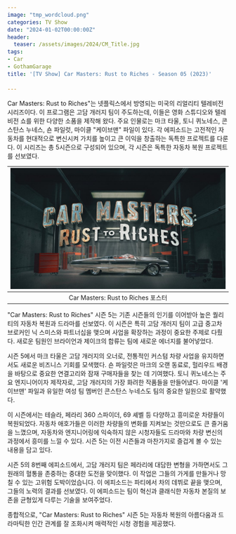 ```yaml
---
image: "tmp_wordcloud.png"
categories: TV Show
date: "2024-01-02T00:00:00Z"
header:
  teaser: /assets/images/2024/CM_Title.jpg
tags:
- Car
- GothamGarage
title: '[TV Show] Car Masters: Rust to Riches - Season 05 (2023)'

---
```


Car Masters: Rust to Riches"는 넷플릭스에서 방영되는 미국의 리얼리티 텔레비전 시리즈이다. 이 프로그램은 고담 개러지 팀이 주도하는데, 이들은 영화 스튜디오와 텔레비전 쇼를 위한 다양한 소품을 제작해 왔다. 주요 인물로는 마크 타울, 토니 퀴노네스, 콘스탄스 누네스, 숀 파일럿, 마이클 "케이브맨" 파일이 있다. 각 에피소드는 고전적인 자동차를 현대적으로 변신시켜 가치를 높이고 큰 이익을 창출하는 독특한 프로젝트를 다룬다. 이 시리즈는 총 5시즌으로 구성되어 있으며, 각 시즌은 독특한 자동차 복원 프로젝트를 선보였다.​

|![](/assets/images/2024/CM_Title.jpg)|
|:---:|
|Car Masters: Rust to Riches 포스터|

"Car Masters: Rust to Riches" 시즌 5는 기존 시즌들의 인기를 이어받아 높은 퀄리티의 자동차 복원과 드라마를 선보였다. 이 시즌은 특히 고담 개러지 팀이 고급 중고차 브로커인 닉 스미스와 파트너십을 맺으며 사업을 확장하는 과정이 중요한 주제로 다뤘다. 새로운 팀원인 브라이언과 제이크의 합류는 팀에 새로운 에너지를 불어넣었다.

시즌 5에서 마크 타울은 고담 개러지의 오너로, 전통적인 커스텀 차량 사업을 유지하면서도 새로운 비즈니스 기회를 모색했다. 숀 파일럿은 마크의 오랜 동료로, 헐리우드 배경을 바탕으로 중요한 연결고리와 잠재 구매자들을 찾는 데 기여했다. 토니 퀴노네스는 주요 엔지니어이자 제작자로, 고담 개러지의 가장 화려한 작품들을 만들어냈다. 마이클 '케이브맨' 파일과 유일한 여성 팀 멤버인 콘스탄스 누네스도 팀의 중요한 일원으로 활약했다.

이 시즌에서는 테슬라, 페라리 360 스파이더, 69 셰벨 등 다양하고 흥미로운 차량들이 복원되었다. 자동차 애호가들은 이러한 차량들의 변화를 지켜보는 것만으로도 큰 즐거움을 느꼈으며, 자동차와 엔지니어링에 익숙하지 않은 시청자들도 드라마와 차량 변신의 과정에서 흥미를 느낄 수 있다. 시즌 5는 이전 시즌들과 마찬가지로 즐겁게 볼 수 있는 내용을 담고 있다.

시즌 5의 8번째 에피소드에서, 고담 개러지 팀은 페라리에 대담한 변형을 가하면서도 그 원래의 혈통을 존중하는 중대한 도전을 맞이했다. 이 작업은 그들의 가게를 만들거나 망칠 수 있는 고위험 도박이었습니다. 이 에피소드는 파티에서 차의 데뷔로 끝을 맺으며, 그들의 노력의 결과를 선보였다. 이 에피소드는 팀이 혁신과 클래식한 자동차 본질의 보존을 균형있게 다루는 기술을 보여주었다.

종합적으로, "Car Masters: Rust to Riches" 시즌 5는 자동차 복원의 아름다움과 드라마틱한 인간 관계를 잘 조화시켜 매력적인 시청 경험을 제공했다.